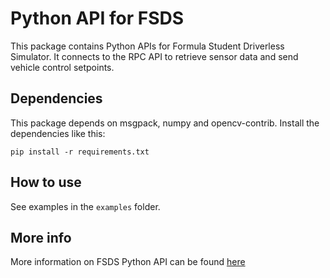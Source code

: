 # Python API for FSDS

This package contains Python APIs for Formula Student Driverless Simulator.
It connects to the RPC API to retrieve sensor data and send vehicle control setpoints.

## Dependencies
This package depends on msgpack, numpy and opencv-contrib. Install the dependencies like this:

```
pip install -r requirements.txt
```

## How to use
See examples in the `examples` folder.


## More info

More information on FSDS Python API can be found [here](https://fs-driverless.github.io/Formula-Student-Driverless-Simulator/latest/python/)



